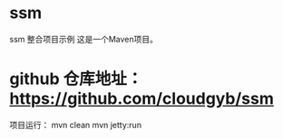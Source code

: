 # ssm
ssm 整合项目示例
这是一个Maven项目。
# github 仓库地址：https://github.com/cloudgyb/ssm

项目运行：
  mvn clean
  mvn jetty:run
